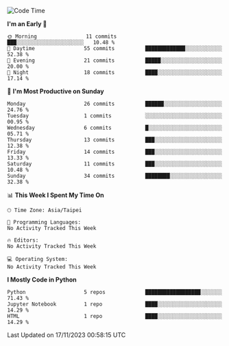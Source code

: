 <!--START_SECTION:waka-->
![Code Time](http://img.shields.io/badge/Code%20Time-6%20hrs%2037%20mins-blue)

**I'm an Early 🐤** 

```text
🌞 Morning                11 commits          ███░░░░░░░░░░░░░░░░░░░░░░   10.48 % 
🌆 Daytime                55 commits          █████████████░░░░░░░░░░░░   52.38 % 
🌃 Evening                21 commits          █████░░░░░░░░░░░░░░░░░░░░   20.00 % 
🌙 Night                  18 commits          ████░░░░░░░░░░░░░░░░░░░░░   17.14 % 
```
📅 **I'm Most Productive on Sunday** 

```text
Monday                   26 commits          ██████░░░░░░░░░░░░░░░░░░░   24.76 % 
Tuesday                  1 commits           ░░░░░░░░░░░░░░░░░░░░░░░░░   00.95 % 
Wednesday                6 commits           █░░░░░░░░░░░░░░░░░░░░░░░░   05.71 % 
Thursday                 13 commits          ███░░░░░░░░░░░░░░░░░░░░░░   12.38 % 
Friday                   14 commits          ███░░░░░░░░░░░░░░░░░░░░░░   13.33 % 
Saturday                 11 commits          ███░░░░░░░░░░░░░░░░░░░░░░   10.48 % 
Sunday                   34 commits          ████████░░░░░░░░░░░░░░░░░   32.38 % 
```


📊 **This Week I Spent My Time On** 

```text
🕑︎ Time Zone: Asia/Taipei

💬 Programming Languages: 
No Activity Tracked This Week

🔥 Editors: 
No Activity Tracked This Week

💻 Operating System: 
No Activity Tracked This Week
```

**I Mostly Code in Python** 

```text
Python                   5 repos             ██████████████████░░░░░░░   71.43 % 
Jupyter Notebook         1 repo              ████░░░░░░░░░░░░░░░░░░░░░   14.29 % 
HTML                     1 repo              ████░░░░░░░░░░░░░░░░░░░░░   14.29 % 
```




 Last Updated on 17/11/2023 00:58:15 UTC
<!--END_SECTION:waka-->
